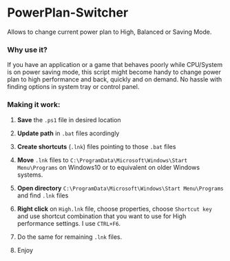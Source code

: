 # PowerPlan-Switcher
Allows to change current power plan to High, Balanced or Saving Mode.

### Why use it?
If you have an application or a game that behaves poorly while CPU/System is on power saving mode, this script might become handy to change power plan to high performance and back, quickly and on demand.
No hassle with finding options in system tray or control panel.

### Making it work:

1. **Save** the `.ps1` file in desired location

2. **Update path** in `.bat` files acordingly

3. **Create shortcuts** (`.lnk`) files pointing to those `.bat` files

4. **Move** `.lnk` files to `C:\ProgramData\Microsoft\Windows\Start Menu\Programs` on Windows10 or to equivalent on older Windows systems.

5. **Open directory** `C:\ProgramData\Microsoft\Windows\Start Menu\Programs` and find `.lnk` files

6. **Right click** on `High.lnk` file, choose properties, choose `Shortcut key` and use shortcut combination that you want to use for High performance settings. I use `CTRL+F6`.

7. Do the same for remaining `.lnk` files.

8. Enjoy
